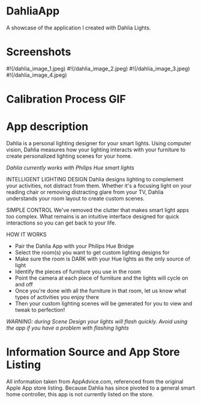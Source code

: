 # DahliaApp
A showcase of the application I created with Dahlia Lights.

# Screenshots

#!(/dahlia_image_1.jpeg)
#!(/dahlia_image_2.jpeg)
#!(/dahlia_image_3.jpeg)
#!(/dahlia_image_4.jpeg)

# Calibration Process GIF

# App description

Dahlia is a personal lighting designer for your smart lights. Using computer vision, Dahlia measures how your lighting interacts with your furniture to create personalized lighting scenes for your home. 

*Dahlia currently works with Philips Hue smart lights*

INTELLIGENT LIGHTING DESIGN
Dahlia designs lighting to complement your activities, not distract from them. Whether it's a focusing light on your reading chair or removing distracting glare from your TV, Dahlia understands your room layout to create custom scenes.

SIMPLE CONTROL
We've removed the clutter that makes smart light apps too complex. What remains is an intuitive interface designed for quick interactions so you can get back to your life. 

HOW IT WORKS
- Pair the Dahlia App with your Philips Hue Bridge
- Select the room(s) you want to get custom lighting designs for
- Make sure the room is DARK with your Hue lights as the only source of light
- Identify the pieces of furniture you use in the room 
- Point the camera at each piece of furniture and the lights will cycle on and off
- Once you're done with all the furniture in that room, let us know what types of activities you enjoy there
- Then your custom lighting scenes will be generated for you to view and tweak to perfection!

*WARNING: during Scene Design your lights will flash quickly. Avoid using the app if you have a problem with flashing lights*

# Information Source and App Store Listing
All information taken from AppAdvice.com, referenced from the original Apple App store listing. Because Dahlia has since pivoted to a general smart home controller, this app is not currently listed on the store.
